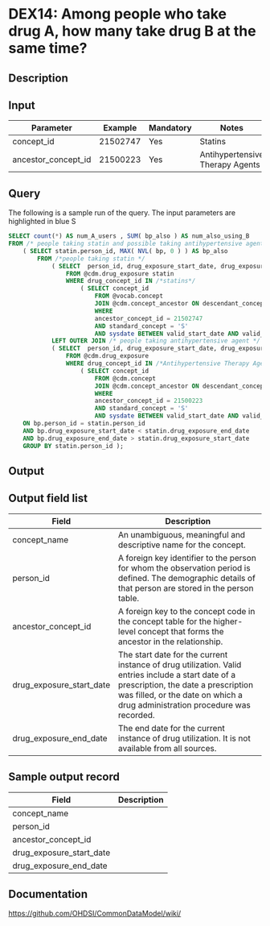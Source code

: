 <!---
Group:drug exposure
Name:DEX14 Among people who take drug A, how many take drug B at the same time?
Author:Patrick Ryan
CDM Version: 5.0
-->

# DEX14: Among people who take drug A, how many take drug B at the same time?

## Description
## Input

|  Parameter |  Example |  Mandatory |  Notes |
| --- | --- | --- | --- |
| concept_id | 21502747 | Yes | Statins |
| ancestor_concept_id | 21500223 | Yes | Antihypertensive Therapy Agents |

## Query
The following is a sample run of the query. The input parameters are highlighted in  blue  S

```sql
SELECT count(*) AS num_A_users , SUM( bp_also ) AS num_also_using_B
FROM /* people taking statin and possible taking antihypertensive agent */
    ( SELECT statin.person_id, MAX( NVL( bp, 0 ) ) AS bp_also
        FROM /*people taking statin */
            ( SELECT  person_id, drug_exposure_start_date, drug_exposure_end_date
                FROM @cdm.drug_exposure statin
                WHERE drug_concept_id IN /*statins*/
                    ( SELECT concept_id
                        FROM @vocab.concept
                        JOIN @cdm.concept_ancestor ON descendant_concept_id = concept_id
                        WHERE
                        ancestor_concept_id = 21502747
                        AND standard_concept = 'S'
                        AND sysdate BETWEEN valid_start_date AND valid_end_date ) ) statin                            
            LEFT OUTER JOIN /* people taking antihypertensive agent */
            ( SELECT  person_id, drug_exposure_start_date, drug_exposure_end_date , 1 AS bp
                FROM @cdm.drug_exposure
                WHERE drug_concept_id IN /*Antihypertensive Therapy Agents */
                    ( SELECT concept_id
                        FROM @cdm.concept
                        JOIN @cdm.concept_ancestor ON descendant_concept_id = concept_id 
                        WHERE
                        ancestor_concept_id = 21500223
                        AND standard_concept = 'S'
                        AND sysdate BETWEEN valid_start_date AND valid_end_date ) ) bp
    ON bp.person_id = statin.person_id
    AND bp.drug_exposure_start_date < statin.drug_exposure_end_date
    AND bp.drug_exposure_end_date > statin.drug_exposure_start_date
    GROUP BY statin.person_id );
```

## Output


## Output field list

|  Field |  Description |
| --- | --- |
| concept_name | An unambiguous, meaningful and descriptive name for the concept. |
| person_id | A foreign key identifier to the person for whom the observation period is defined. The demographic details of that person are stored in the person table. |
| ancestor_concept_id | A foreign key to the concept code in the concept table for the higher-level concept that forms the ancestor in the relationship. |
| drug_exposure_start_date | The start date for the current instance of drug utilization. Valid entries include a start date of a prescription, the date a prescription was filled, or the date on which a drug administration procedure was recorded. |
| drug_exposure_end_date | The end date for the current instance of drug utilization. It is not available from all sources. |


## Sample output record

|  Field |  Description |
| --- | --- |
| concept_name |   |
| person_id |   |
| ancestor_concept_id |   |
| drug_exposure_start_date |   |
| drug_exposure_end_date |   |

## Documentation
https://github.com/OHDSI/CommonDataModel/wiki/
